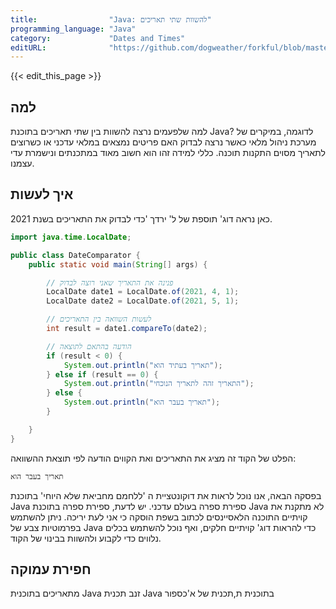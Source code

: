 ```yaml
---
title:                "Java: להשוות שתי תאריכים"
programming_language: "Java"
category:             "Dates and Times"
editURL:              "https://github.com/dogweather/forkful/blob/master/content/he/java/comparing-two-dates.md"
---
```


{{< edit_this_page >}}

## למה

למה שלפעמים נרצה להשוות בין שתי תאריכים בתוכנת Java? לדוגמה, במיקרים של מערכת ניהול מלאי כאשר נרצה לבדוק האם פריטים נמצאים במלאי עדכני או כשרוצים לתאריך מסוים התקנות תוכנה. כללי למידה זהו הוא חשוב מאוד במתכנתים ונישמרת עדי עצמנו.

## איך לעשות

כאן נראה דוג' תוספת של ל' ירדך 'כדי לבדוק את התאריכים בשנת 2021.

```java
import java.time.LocalDate;

public class DateComparator {
    public static void main(String[] args) {

        // פנינה את התאריך שאני רוצה לבדוק
        LocalDate date1 = LocalDate.of(2021, 4, 1);
        LocalDate date2 = LocalDate.of(2021, 5, 1);

        // לעשות השוואה בין התאריכים
        int result = date1.compareTo(date2);

        // הודעה בהתאם לתוצאה
        if (result < 0) {
            System.out.println("תאריך בעתיד הוא");
        } else if (result == 0) {
            System.out.println("התאריך זהה לתאריך הנוכחי");
        } else {
            System.out.println("תאריך בעבר הוא");
        }

    }
}
```

הפלט של הקוד זה מציג את התאריכים ואת הקווים הודעה לפי תוצאת ההשוואה:

```plaintext
תאריך בעבר הוא
```

בפסקה הבאה, אנו נוכל לראות את דוקונטציית ה 'ללחמם מחביאת שלא היוחי' בתוכנת Java ספירת ספרה בעולם עדכני. יש לדעת, ספירת ספרה בתוכנת Java לא מתקנת את קויתיים התוכנה הלאסיינסים לכתוב בשפת הוסקה כי אני לעת יריכה. ניתן להשתמש בפרמוטיות צבע של Java כדי להראות דוג' קויתיים חלקים, ואף נוכל להשתמש בכלים נלווים כדי לקבוע ולהשוות בבינוי של הקוד.

## חפירת עמוקה

מתאריכים בתוכנית Java זנב תכנית Java בתוכנית ת,תכנית של א'כספור